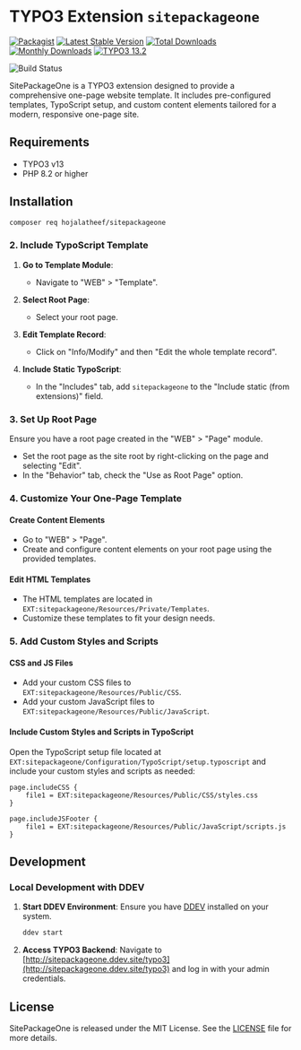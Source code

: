# TYPO3 Extension `sitepackageone`
[![Packagist][packagist-logo-stable]][extension-packagist-url]
[![Latest Stable Version][extension-build-shield]][extension-ter-url]
[![Total Downloads][extension-downloads-badge]][extension-packagist-url]
[![Monthly Downloads][extension-monthly-downloads]][extension-packagist-url]
[![TYPO3 13.2][TYPO3-shield]][TYPO3-13-url]

![Build Status](https://github.com/hojalatheef/sitepackageone/actions/workflows/ci.yml/badge.svg)

SitePackageOne is a TYPO3 extension designed to provide a comprehensive one-page
website template. It includes pre-configured templates, TypoScript setup, and
custom content elements tailored for a modern, responsive one-page site.

## Requirements

- TYPO3 v13
- PHP 8.2 or higher

## Installation

```sh
composer req hojalatheef/sitepackageone
```

### 2. Include TypoScript Template

1. **Go to Template Module**:
    - Navigate to "WEB" > "Template".

2. **Select Root Page**:
    - Select your root page.

3. **Edit Template Record**:
    - Click on "Info/Modify" and then "Edit the whole template record".

4. **Include Static TypoScript**:
    - In the "Includes" tab, add `sitepackageone` to the "Include static (from
      extensions)" field.

### 3. Set Up Root Page

Ensure you have a root page created in the "WEB" > "Page" module.

- Set the root page as the site root by right-clicking on the page and
  selecting "Edit".
- In the "Behavior" tab, check the "Use as Root Page" option.

### 4. Customize Your One-Page Template

#### Create Content Elements

- Go to "WEB" > "Page".
- Create and configure content elements on your root page using the provided
  templates.

#### Edit HTML Templates

- The HTML templates are located
  in `EXT:sitepackageone/Resources/Private/Templates`.
- Customize these templates to fit your design needs.

### 5. Add Custom Styles and Scripts

#### CSS and JS Files

- Add your custom CSS files
  to `EXT:sitepackageone/Resources/Public/CSS`.
- Add your custom JavaScript files
  to `EXT:sitepackageone/Resources/Public/JavaScript`.

#### Include Custom Styles and Scripts in TypoScript

Open the TypoScript setup file located
at `EXT:sitepackageone/Configuration/TypoScript/setup.typoscript` and
include your custom styles and scripts as needed:

```typoscript
page.includeCSS {
    file1 = EXT:sitepackageone/Resources/Public/CSS/styles.css
}

page.includeJSFooter {
    file1 = EXT:sitepackageone/Resources/Public/JavaScript/scripts.js
}
```

## Development

### Local Development with DDEV

1. **Start DDEV Environment**:
   Ensure you have [DDEV](https://ddev.readthedocs.io/en/stable/) installed on
   your system.

   ```sh
   ddev start
   ```

2. **Access TYPO3 Backend**:
   Navigate
   to [http://sitepackageone.ddev.site/typo3](http://sitepackageone.ddev.site/typo3)
   and log in with your admin credentials.

## License

SitePackageOne is released under the MIT License. See the [LICENSE](LICENSE)
file for more details.

<!-- MARKDOWN LINKS & IMAGES -->

[extension-build-shield]: https://poser.pugx.org/hojalatheef/sitepackageone/v/stable.svg?style=for-the-badge

[extension-downloads-badge]: https://poser.pugx.org/hojalatheef/sitepackageone/d/total.svg?style=for-the-badge

[extension-monthly-downloads]: https://poser.pugx.org/hojalatheef/sitepackageone/d/monthly?style=for-the-badge

[extension-ter-url]: https://extensions.typo3.org/extension/sitepackageone/

[extension-packagist-url]: https://packagist.org/packages/hojalatheef/sitepackageone/

[packagist-logo-stable]: https://img.shields.io/badge/--grey.svg?style=for-the-badge&logo=packagist&logoColor=white

[TYPO3-13-url]: https://get.typo3.org/version/13

[TYPO3-shield]: https://img.shields.io/badge/TYPO3-13.2-green.svg?style=for-the-badge&logo=typo3
